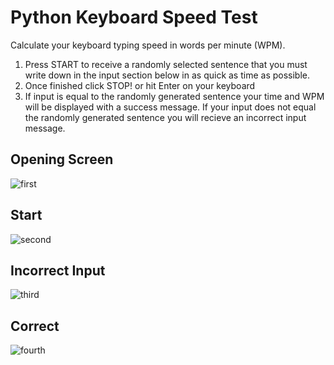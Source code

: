 # Python Keyboard Speed Test
Calculate your keyboard typing speed in words per minute (WPM).

1. Press START to receive a randomly selected sentence that you must write down in the input section below in as quick as time as possible. 
2. Once finished click STOP! or hit Enter on your keyboard
3. If input is equal to the randomly generated sentence your time and WPM will be displayed with a success message.
   If your input does not equal the randomly generated sentence you will recieve an incorrect input message.
   
   
   
   
   
   
   
 ## Opening Screen
 
![first](https://user-images.githubusercontent.com/60553621/100239085-e3ae9980-2f28-11eb-8ffb-05daa5270749.JPG)


## Start

![second](https://user-images.githubusercontent.com/60553621/100239121-ed380180-2f28-11eb-965c-ee0279cea5a6.JPG)

## Incorrect Input

![third](https://user-images.githubusercontent.com/60553621/100239120-ed380180-2f28-11eb-8e52-8d6f85eee1b4.JPG)

## Correct

![fourth](https://user-images.githubusercontent.com/60553621/100239095-e4dfc680-2f28-11eb-935f-ede4e860c046.JPG)



